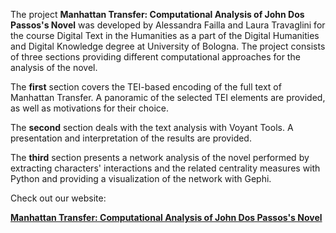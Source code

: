 The project **Manhattan Transfer: Computational Analysis of John Dos Passos's Novel** was developed by Alessandra Failla and Laura Travaglini for the course Digital Text in the Humanities as a part of the Digital Humanities and Digital Knowledge degree at University of Bologna.
The project consists of three sections providing different computational approaches for the analysis of the novel.

The **first** section covers the TEI-based encoding of the full text of Manhattan Transfer. A panoramic of the selected TEI elements are provided, as well as motivations for their choice.

The **second** section deals with the text analysis with Voyant Tools. A presentation and interpretation of the results are provided.

The **third** section presents a network analysis of the novel performed by extracting characters' interactions and the related centrality measures with Python and providing a visualization of the network with Gephi.

Check out our website:

<a href="https://alessandrafa.github.io/manhattan-transfer-dhdk/index.html" target="_blank">**Manhattan Transfer: Computational Analysis of John Dos Passos's Novel**</a>
